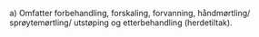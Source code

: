a) Omfatter forbehandling, forskaling, forvanning, håndmørtling/ sprøytemørtling/ utstøping og etterbehandling (herdetiltak).

